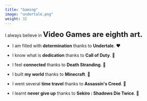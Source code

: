 ```yaml
---
title: "Gaming"
image: "undertale.png"
weight: 32
---
```


I always believe in **<font size = '5'> Video Games are eighth art.</font>**

* I am filled with **determination** thanks to **Undertale**. ❤️‍

* I know what is **dedication** thanks to **Call of Duty**. 🧡

* I feel **connected** thanks to **Death Stranding**. 💛

* I built **my world** thanks to **Minecraft**. 💚

* I went several **time travel** thanks to **Assassin's Creed**. 💙 

* I learnt **never give up** thanks to **Sekiro : Shadows Die Twice**. 💜
